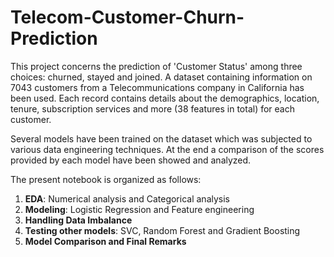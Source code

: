 # Telecom-Customer-Churn-Prediction

This project concerns the prediction of 'Customer Status' among three choices: churned, stayed and joined. A dataset containing information on 7043 customers from a Telecommunications company in California has been used. Each record contains details about the demographics, location, tenure, subscription services and more (38 features in total) for each customer. 

Several models have been trained on the dataset which was subjected to various data engineering techniques. At the end a comparison of the scores provided by each model have been showed and analyzed. 

The present notebook is organized as follows:

1. **EDA**: Numerical analysis and Categorical analysis
2. **Modeling**: Logistic Regression and Feature engineering
3. **Handling Data Imbalance**
4. **Testing other models**: SVC, Random Forest and Gradient Boosting
5. **Model Comparison and Final Remarks**
